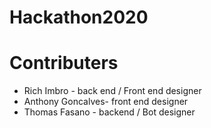 # Hackathon2020


# Contributers
* Rich Imbro - back end / Front end designer
* Anthony Goncalves- front end designer
* Thomas Fasano - backend / Bot designer
